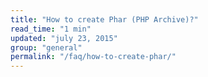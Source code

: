 ```yaml
---
title: "How to create Phar (PHP Archive)?"
read_time: "1 min"
updated: "july 23, 2015"
group: "general"
permalink: "/faq/how-to-create-phar/"
---
```


